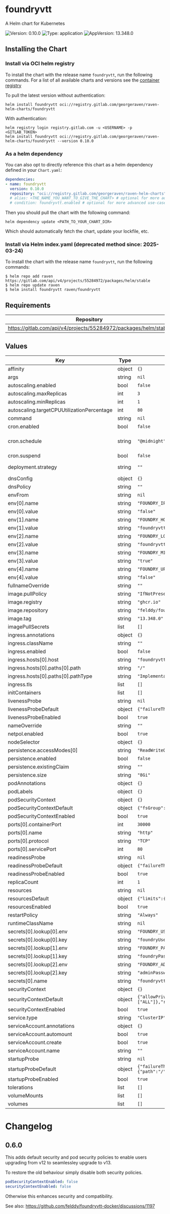 # foundryvtt

A Helm chart for Kubernetes

![Version: 0.10.0](https://img.shields.io/badge/Version-0.10.0-informational?style=flat-square) ![Type: application](https://img.shields.io/badge/Type-application-informational?style=flat-square) ![AppVersion: 13.348.0](https://img.shields.io/badge/AppVersion-13.348.0-informational?style=flat-square)

## Installing the Chart

### Install via OCI helm registry

To install the chart with the release name `foundryvtt`, run the following commands.
For a list of all available charts and versions see the [container registry](https://gitlab.com/GeorgeRaven/raven-helm-charts/container_registry)

To pull the latest version without authentication:

```console
helm install foundryvtt oci://registry.gitlab.com/georgeraven/raven-helm-charts/foundryvtt
```

With authentication:

```console
helm registry login registry.gitlab.com -u <USERNAME> -p <GITLAB_TOKEN>
helm install foundryvtt oci://registry.gitlab.com/georgeraven/raven-helm-charts/foundryvtt --version 0.10.0
```

### As a helm dependency

You can also opt to directly reference this chart as a helm dependency defined in your `Chart.yaml`:

```yaml
dependencies:
- name: foundryvtt
  version: 0.10.0
  repository: "oci://registry.gitlab.com/georgeraven/raven-helm-charts"
  # alias: <THE_NAME_YOU_WANT_TO_GIVE_THE_CHART> # optional for more advanced use-cases
  # condition: foundryvtt.enabled # optional for more advanced use-cases
```

Then you should pull the chart with the following command:

```console
helm dependency update <PATH_TO_YOUR_CHART_DIR>
```

Which should automatically fetch the chart, update your lockfile, etc.

### Install via Helm index.yaml (deprecated method since: 2025-03-24)

To install the chart with the release name `foundryvtt`, run the following commands:

```console
$ helm repo add raven https://gitlab.com/api/v4/projects/55284972/packages/helm/stable
$ helm repo update raven
$ helm install foundryvtt raven/foundryvtt
```

## Requirements

| Repository | Name | Version |
|------------|------|---------|
| https://gitlab.com/api/v4/projects/55284972/packages/helm/stable | corvid | 0.12.0 |

## Values

| Key | Type | Default | Description |
|-----|------|---------|-------------|
| affinity | object | `{}` |  |
| args | string | `nil` |  |
| autoscaling.enabled | bool | `false` |  |
| autoscaling.maxReplicas | int | `3` |  |
| autoscaling.minReplicas | int | `1` |  |
| autoscaling.targetCPUUtilizationPercentage | int | `80` |  |
| command | string | `nil` |  |
| cron.enabled | bool | `false` | enable or disable cronjob |
| cron.schedule | string | `"@midnight"` | schedule for cronjob using Cron syntax https://kubernetes.io/docs/concepts/workloads/controllers/cron-jobs/#schedule-syntax |
| cron.suspend | bool | `false` | cronjob will not trigger on schedule but can be manually triggered |
| deployment.strategy | string | `""` | rollout strategy `Recreate` or `RollingUpdate` this chart defaults to Recreate only if we detect a single replica with a volume |
| dnsConfig | object | `{}` |  |
| dnsPolicy | string | `""` |  |
| envFrom | string | `nil` |  |
| env[0].name | string | `"FOUNDRY_IP_DISCOVERY"` |  |
| env[0].value | string | `"false"` |  |
| env[1].name | string | `"FOUNDRY_HOSTNAME"` |  |
| env[1].value | string | `"foundryvtt.org.example"` |  |
| env[2].name | string | `"FOUNDRY_LOCAL_HOSTNAME"` |  |
| env[2].value | string | `"foundryvtt.org.example"` |  |
| env[3].name | string | `"FOUNDRY_MINIFY_STATIC_FILES"` |  |
| env[3].value | string | `"true"` |  |
| env[4].name | string | `"FOUNDRY_UPNP"` |  |
| env[4].value | string | `"false"` |  |
| fullnameOverride | string | `""` |  |
| image.pullPolicy | string | `"IfNotPresent"` |  |
| image.registry | string | `"ghcr.io"` |  |
| image.repository | string | `"felddy/foundryvtt"` |  |
| image.tag | string | `"13.348.0"` |  |
| imagePullSecrets | list | `[]` |  |
| ingress.annotations | object | `{}` |  |
| ingress.className | string | `""` |  |
| ingress.enabled | bool | `false` |  |
| ingress.hosts[0].host | string | `"foundryvtt.org.example"` |  |
| ingress.hosts[0].paths[0].path | string | `"/"` |  |
| ingress.hosts[0].paths[0].pathType | string | `"ImplementationSpecific"` |  |
| ingress.tls | list | `[]` |  |
| initContainers | list | `[]` |  |
| livenessProbe | string | `nil` | raw liveness probe overrides for user |
| livenessProbeDefault | object | `{"failureThreshold":20,"httpGet":{"path":"/","port":"http"},"periodSeconds":30}` | default liveness probe if not specified by user |
| livenessProbeEnabled | bool | `true` | enable or disable liveness probe entirely |
| nameOverride | string | `""` |  |
| netpol.enabled | bool | `true` |  |
| nodeSelector | object | `{}` |  |
| persistence.accessModes[0] | string | `"ReadWriteOnce"` |  |
| persistence.enabled | bool | `false` |  |
| persistence.existingClaim | string | `""` |  |
| persistence.size | string | `"8Gi"` |  |
| podAnnotations | object | `{}` |  |
| podLabels | object | `{}` |  |
| podSecurityContext | object | `{}` | podSecurityContext for consumer overrides |
| podSecurityContextDefault | object | `{"fsGroup":421}` | default podSecurityContext if none specified |
| podSecurityContextEnabled | bool | `true` | enable or disable podSecurityContext entirely |
| ports[0].containerPort | int | `30000` |  |
| ports[0].name | string | `"http"` |  |
| ports[0].protocol | string | `"TCP"` |  |
| ports[0].servicePort | int | `80` |  |
| readinessProbe | string | `nil` | raw readiness probe overrides for user |
| readinessProbeDefault | object | `{"failureThreshold":20,"httpGet":{"path":"/","port":"http"},"periodSeconds":30}` | default readiness probe if not specified by user |
| readinessProbeEnabled | bool | `true` | enable or disable readiness probe entirely |
| replicaCount | int | `1` |  |
| resources | string | `nil` | raw resources block overrides for user |
| resourcesDefault | object | `{"limits":{"memory":"3Gi"},"requests":{"cpu":"400m"}}` | default resources if not specified by user |
| resourcesEnabled | bool | `true` | enable or disable resources entirely |
| restartPolicy | string | `"Always"` |  |
| runtimeClassName | string | `nil` |  |
| secrets[0].lookup[0].env | string | `"FOUNDRY_USERNAME"` |  |
| secrets[0].lookup[0].key | string | `"foundryUsername"` |  |
| secrets[0].lookup[1].env | string | `"FOUNDRY_PASSWORD"` |  |
| secrets[0].lookup[1].key | string | `"foundryPassword"` |  |
| secrets[0].lookup[2].env | string | `"FOUNDRY_ADMIN_KEY"` |  |
| secrets[0].lookup[2].key | string | `"adminPassword"` |  |
| secrets[0].name | string | `"foundryvtt"` |  |
| securityContext | object | `{}` | securityContext for consumer overrides |
| securityContextDefault | object | `{"allowPrivilegeEscalation":false,"capabilities":{"drop":["ALL"]},"readOnlyRootFilesystem":false,"runAsGroup":421,"runAsNonRoot":true,"runAsUser":421}` | default securityContext if none specified |
| securityContextEnabled | bool | `true` | enable or disable securityContext entirely |
| service.type | string | `"ClusterIP"` |  |
| serviceAccount.annotations | object | `{}` |  |
| serviceAccount.automount | bool | `true` |  |
| serviceAccount.create | bool | `true` |  |
| serviceAccount.name | string | `""` |  |
| startupProbe | string | `nil` | raw startup probe overrides for user |
| startupProbeDefault | object | `{"failureThreshold":120,"httpGet":{"path":"/","port":"http"},"initialDelaySeconds":5,"periodSeconds":10}` | default startup probe if not specified by user |
| startupProbeEnabled | bool | `true` | enable or disable startup probe entirely |
| tolerations | list | `[]` |  |
| volumeMounts | list | `[]` |  |
| volumes | list | `[]` |  |

# Changelog

## 0.6.0

This adds default security and pod security policies to enable users upgrading from v12 to seamlessley upgrade to v13.

To restore the old behaviour simply disable both security policies.

```yaml
podSecurityContextEnabled: false
securityContextEnabled: false
```

Otherwise this enhances security and compatibility.

See also: https://github.com/felddy/foundryvtt-docker/discussions/1197

